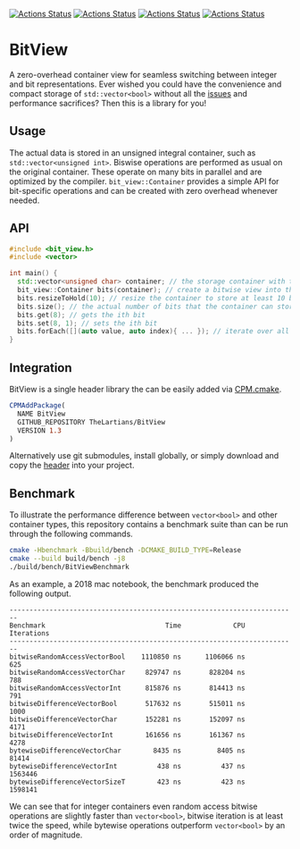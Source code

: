 [![Actions Status](https://github.com/TheLartians/BitView/workflows/MacOS/badge.svg)](https://github.com/TheLartians/CPM.cmake/actions)
[![Actions Status](https://github.com/TheLartians/BitView/workflows/Windows/badge.svg)](https://github.com/TheLartians/CPM.cmake/actions)
[![Actions Status](https://github.com/TheLartians/BitView/workflows/Ubuntu/badge.svg)](https://github.com/TheLartians/CPM.cmake/actions)
[![Actions Status](https://github.com/TheLartians/BitView/workflows/Style/badge.svg)](https://github.com/TheLartians/CPM.cmake/actions)

# BitView

A zero-overhead container view for seamless switching between integer and bit representations.
Ever wished you could have the convenience and compact storage of `std::vector<bool>` without all the [issues](http://www.gotw.ca/publications/N1211.pdf) and performance sacrifices?
Then this is a library for you!

## Usage

The actual data is stored in an unsigned integral container, such as `std::vector<unsigned int>`.
Biswise operations are performed as usual on the original container.
These operate on many bits in parallel and are optimized by the compiler.
`bit_view::Container` provides a simple API for bit-specific operations and can be created with zero overhead whenever needed.

## API

```cpp
#include <bit_view.h>
#include <vector>

int main() {
  std::vector<unsigned char> container; // the storage container with the actual data
  bit_view::Container bits(container); // create a bitwise view into the container
  bits.resizeToHold(10); // resize the container to store at least 10 bits
  bits.size(); // the actual number of bits that the container can store
  bits.get(8); // gets the ith bit
  bits.set(8, 1); // sets the ith bit
  bits.forEach([](auto value, auto index){ ... }); // iterate over all bits
}
```

## Integration

BitView is a single header library the can be easily added via [CPM.cmake](https://github.com/TheLartians/CPM.cmake).

```cmake
CPMAddPackage(
  NAME BitView
  GITHUB_REPOSITORY TheLartians/BitView
  VERSION 1.3
)
```

Alternatively use git submodules, install globally, or simply download and copy the [header](include/bit_view.h) into your project.

## Benchmark

To illustrate the performance difference between `vector<bool>` and other container types, this repository contains a benchmark suite than  can be run through the following commands.

```bash
cmake -Hbenchmark -Bbuild/bench -DCMAKE_BUILD_TYPE=Release
cmake --build build/bench -j8
./build/bench/BitViewBenchmark
```

As an example, a 2018 mac notebook, the benchmark produced the following output.

```
------------------------------------------------------------------------
Benchmark                              Time             CPU   Iterations
------------------------------------------------------------------------
bitwiseRandomAccessVectorBool    1110850 ns      1106066 ns          625
bitwiseRandomAccessVectorChar     829747 ns       828204 ns          788
bitwiseRandomAccessVectorInt      815876 ns       814413 ns          791
bitwiseDifferenceVectorBool       517632 ns       515011 ns         1000
bitwiseDifferenceVectorChar       152281 ns       152097 ns         4171
bitwiseDifferenceVectorInt        161656 ns       161367 ns         4278
bytewiseDifferenceVectorChar        8435 ns         8405 ns        81414
bytewiseDifferenceVectorInt          438 ns          437 ns      1563446
bytewiseDifferenceVectorSizeT        423 ns          423 ns      1598141
```

We can see that for integer containers even random access bitwise operations are slightly faster than `vector<bool>`, bitwise iteration is at least twice the speed, while bytewise operations outperform `vector<bool>` by an order of magnitude.
